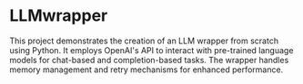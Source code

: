 # LLMwrapper
This project demonstrates the creation of an LLM wrapper from scratch using Python. It employs OpenAI's API to interact with pre-trained language models for chat-based and completion-based tasks. The wrapper handles memory management and retry mechanisms for enhanced performance. 
